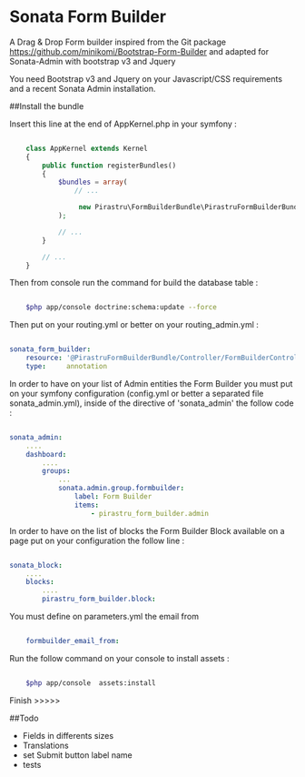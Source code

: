 

Sonata Form Builder
==========================

A Drag & Drop Form builder inspired from the Git package https://github.com/minikomi/Bootstrap-Form-Builder
and adapted for Sonata-Admin with bootstrap v3 and Jquery

You need Bootstrap v3 and Jquery on your Javascript/CSS requirements and a recent Sonata Admin installation.

##Install the bundle

Insert this line at the end of AppKernel.php in your symfony :

```php

    class AppKernel extends Kernel
    {
        public function registerBundles()
        {
            $bundles = array(
                // ...

                 new Pirastru\FormBuilderBundle\PirastruFormBuilderBundle()
            );

            // ...
        }

        // ...
    }
```


Then from console run the command for build the database table :

```sh

    $php app/console doctrine:schema:update --force

```

Then put on your routing.yml or better on your routing_admin.yml :

```yml

sonata_form_builder:
    resource: '@PirastruFormBuilderBundle/Controller/FormBuilderController.php'
    type:     annotation

```

In order to have on your list of Admin entities the Form Builder you must put on your symfony configuration (config.yml or better a separated file sonata_admin.yml), inside of the directive of 'sonata_admin' the follow code :

```yml

sonata_admin:
    ....
    dashboard:
        ....
        groups:
            ...
            sonata.admin.group.formbuilder:
                label: Form Builder
                items:
                    - pirastru_form_builder.admin

```

In order to have on the list of blocks the Form Builder Block available on a page put on your configuration the follow line :

``` yml

sonata_block:
    ....
    blocks:
        ....
        pirastru_form_builder.block:

```


You must define on parameters.yml the email from

``` yml

    formbuilder_email_from:

```

Run the follow command on your console to install assets :

```sh

    $php app/console  assets:install

```


Finish >>>>>

##Todo
- Fields in differents sizes
- Translations
- set Submit button label name
- tests

